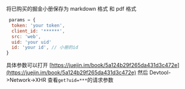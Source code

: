 将已购买的掘金小册保存为 markdown 格式 和 pdf 格式

```javascript
 params = {
  token: 'your token',
  client_id: '******',
  src: 'web',
  uid: 'your uid'
  id: 'your id', // 小册的id
}
```

具体参数可以打开 [https://juejin.im/book/5a124b29f265da431d3c472e](https://juejin.im/book/5a124b29f265da431d3c472e)
然后 Devtool->Network->XHR 查看`get?uid=***`的请求参数
